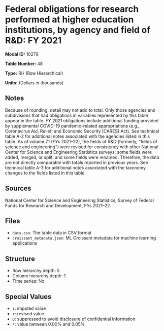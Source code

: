 # Federal obligations for research performed at higher education institutions, by agency and field of R&D: FY 2021

**Modal ID:** 10276

**Table Number:** 48

**Type:** RH (Row Hierarchical)

**Units:** (Dollars in thousands)

## Notes

Because of rounding, detail may not add to total. Only those agencies and subdivisions that had obligations in variables represented by this table appear in the table. FY 2021 obligations include additional funding provided by supplemental COVID-19 pandemic-related appropriations (e.g., Coronavirus Aid, Relief, and Economic Security [CARES] Act). See technical table A-2 for additional notes associated with the agencies listed in this table. As of volume 71 (FYs 2021–22), the fields of R&D (formerly, "fields of science and engineering") were revised for consistency with other National Center for Science and Engineering Statistics surveys; some fields were added, merged, or split, and some fields were renamed. Therefore, the data are not directly comparable with totals reported in previous years. See technical table A-3 for additional notes associated with the taxonomy changes to the fields listed in this table.

## Sources

National Center for Science and Engineering Statistics, Survey of Federal Funds for Research and Development, FYs 2021–22.

## Files

- `data.csv`: The table data in CSV format
- `croissant_metadata.json`: ML Croissant metadata for machine learning applications

## Structure

- Row hierarchy depth: 5
- Column hierarchy depth: 1
- Time series: No

## Special Values

- `i`: imputed value
- `r`: revised value
- `D`: suppressed to avoid disclosure of confidential information
- `*`: value between 0.00% and 0.05%
